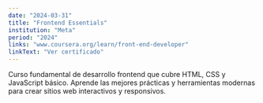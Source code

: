 ```yaml
---
date: "2024-03-31"
title: "Frontend Essentials"
institution: "Meta"
period: "2024"
links: "www.coursera.org/learn/front-end-developer"
linkText: "Ver certificado"
---
```


Curso fundamental de desarrollo frontend que cubre HTML, CSS y JavaScript básico. Aprende las mejores prácticas y herramientas modernas para crear sitios web interactivos y responsivos.
